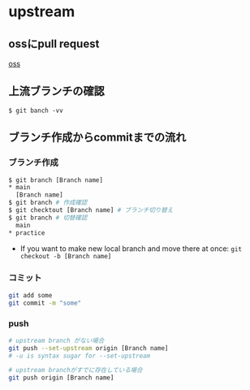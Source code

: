 # upstream

## ossにpull request

[oss](https://qiita.com/y-vectorfield/items/b955617712f3b66359f2#fn5)

## 上流ブランチの確認

`$ git banch -vv`

## ブランチ作成からcommitまでの流れ

### ブランチ作成

```sh
$ git branch [Branch name]
* main
  [Branch name]
$ git branch # 作成確認
$ git checktout [Branch name] # ブランチ切り替え
$ git branch # 切替確認
  main
* practice
```

- If you want to make new local branch and move there at once: `git checkout -b [Branch name]`

### コミット

```sh
git add some
git commit -m "some"
```

### push

```sh
# upstream branch がない場合
git push --set-upstream origin [Branch name]
# -u is syntax sugar for --set-upstream

# upstream branchがすでに存在している場合
git push origin [Branch name]
```

